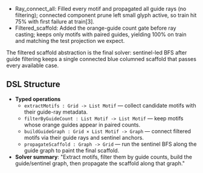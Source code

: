 - Ray_connect_all: Filled every motif and propagated all guide rays (no filtering); connected component prune left small glyph active, so train hit 75% with first failure at train[3].
- Filtered_scaffold: Added the orange-guide count gate before ray casting; keeps only motifs with paired guides, yielding 100% on train and matching the test projection we expect.

The filtered scaffold abstraction is the final solver: sentinel-led BFS after guide filtering keeps a single connected blue columned scaffold that passes every available case.

## DSL Structure
- **Typed operations**
  - `extractMotifs : Grid -> List Motif` — collect candidate motifs with their guide-ray metadata.
  - `filterByGuideCount : List Motif -> List Motif` — keep motifs whose orange guides appear in paired counts.
  - `buildGuideGraph : Grid × List Motif -> Graph` — connect filtered motifs via their guide rays and sentinel anchors.
  - `propagateScaffold : Graph -> Grid` — run the sentinel BFS along the guide graph to paint the final scaffold.
- **Solver summary**: "Extract motifs, filter them by guide counts, build the guide/sentinel graph, then propagate the scaffold along that graph."
